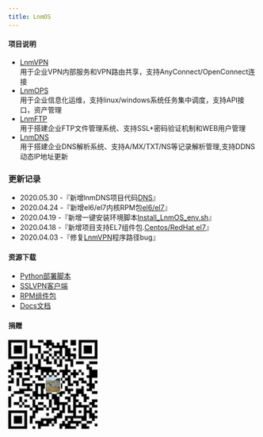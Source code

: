 ```yaml
---
title: LnmOS
---
```

#### 项目说明

- [LnmVPN](https://github.com/fxtxkktv/lnmVPN)<br>用于企业VPN内部服务和VPN路由共享，支持AnyConnect/OpenConnect连接<br>
- [LnmOPS](https://github.com/fxtxkktv/lnmOPS)<br>用于企业信息化运维，支持linux/windows系统任务集中调度，支持API接口，资产管理<br>
- [LnmFTP](https://github.com/fxtxkktv/lnmFTP)<br>用于搭建企业FTP文件管理系统、支持SSL+密码验证机制和WEB用户管理<br>
- [LnmDNS](https://github.com/fxtxkktv/lnmDNS)<br>用于搭建企业DNS解析系统、支持A/MX/TXT/NS等记录解析管理,支持DDNS动态IP地址更新<br>

###  更新记录
- 2020.05.30 -『新增lnmDNS项目代码[DNS](https://github.com/fxtxkktv/lnmDNS)』
- 2020.04.24 -『新增el6/el7内核RPM包[el6/el7](https://github.com/fxtxkktv/fxtxkktv.github.io/tree/master/files/RPM组件包/)』
- 2020.04.19 -『新增一键安装环境脚本[Install_LnmOS_env.sh](https://github.com/fxtxkktv/fxtxkktv.github.io/tree/master/files/)』
- 2020.04.18 -『新增项目支持EL7组件包.[Centos/RedHat el7](https://github.com/fxtxkktv/fxtxkktv.github.io/tree/master/files/RPM组件包/el7)』
- 2020.04.03 -『修复[LnmVPN](https://github.com/fxtxkktv/lnmVPN)程序路径bug』

####  资源下载

- [Python部署脚本](https://github.com/fxtxkktv/fxtxkktv.github.io/tree/master/files/Install_LnmOS_env.sh)
- [SSLVPN客户端](https://github.com/fxtxkktv/fxtxkktv.github.io/tree/master/files/SSLVPN客户端/)
- [RPM组件包](https://github.com/fxtxkktv/fxtxkktv.github.io/tree/master/files/RPM组件包/)
- [Docs文档](https://github.com/fxtxkktv/fxtxkktv.github.io/tree/master/files/Docs文档)

#### 捐赠
![其余界面](./assets/img/pay.jpg)
